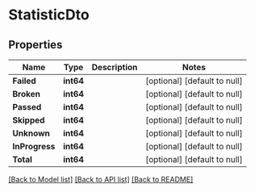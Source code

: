 # StatisticDto

## Properties
Name | Type | Description | Notes
------------ | ------------- | ------------- | -------------
**Failed** | **int64** |  | [optional] [default to null]
**Broken** | **int64** |  | [optional] [default to null]
**Passed** | **int64** |  | [optional] [default to null]
**Skipped** | **int64** |  | [optional] [default to null]
**Unknown** | **int64** |  | [optional] [default to null]
**InProgress** | **int64** |  | [optional] [default to null]
**Total** | **int64** |  | [optional] [default to null]

[[Back to Model list]](../README.md#documentation-for-models) [[Back to API list]](../README.md#documentation-for-api-endpoints) [[Back to README]](../README.md)

